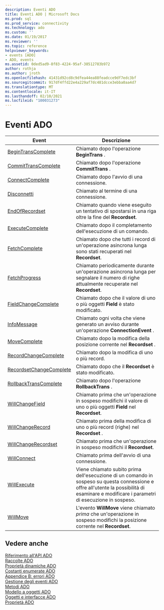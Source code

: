 ```yaml
---
description: Eventi ADO
title: Eventi ADO | Microsoft Docs
ms.prod: sql
ms.prod_service: connectivity
ms.technology: ado
ms.custom: ''
ms.date: 01/19/2017
ms.reviewer: ''
ms.topic: reference
helpviewer_keywords:
- events [ADO]
- ADO, events
ms.assetid: 0ded5ad9-8f83-4224-95af-38512783b972
author: rothja
ms.author: jroth
ms.openlocfilehash: 41431d92cd8c9dfea44ea88feadcce9df7edc3bf
ms.sourcegitcommit: 917df4ffd22e4a229af7dc481dcce3ebba0aa4d7
ms.translationtype: MT
ms.contentlocale: it-IT
ms.lasthandoff: 02/10/2021
ms.locfileid: "100031273"
---
```

# <a name="ado-events"></a>Eventi ADO

|Event|Descrizione|  
|-|-|  
|[BeginTransComplete](./begintranscomplete-committranscomplete-and-rollbacktranscomplete-events-ado.md)|Chiamato dopo l'operazione **BeginTrans** .|  
|[CommitTransComplete](./begintranscomplete-committranscomplete-and-rollbacktranscomplete-events-ado.md)|Chiamato dopo l'operazione **CommitTrans** .|  
|[ConnectComplete](./connectcomplete-and-disconnect-events-ado.md)|Chiamato dopo l'avvio di una connessione.|  
|[Disconnetti](./connectcomplete-and-disconnect-events-ado.md)|Chiamato al termine di una connessione.|  
|[EndOfRecordset](./endofrecordset-event-ado.md)|Chiamato quando viene eseguito un tentativo di spostarsi in una riga oltre la fine del **Recordset**.|  
|[ExecuteComplete](./executecomplete-event-ado.md)|Chiamato dopo il completamento dell'esecuzione di un comando.|  
|[FetchComplete](./fetchcomplete-event-ado.md)|Chiamato dopo che tutti i record di un'operazione asincrona lunga sono stati recuperati nel **Recordset**.|  
|[FetchProgress](./fetchprogress-event-ado.md)|Chiamato periodicamente durante un'operazione asincrona lunga per segnalare il numero di righe attualmente recuperate nel **Recordset**.|  
|[FieldChangeComplete](./willchangefield-and-fieldchangecomplete-events-ado.md)|Chiamato dopo che il valore di uno o più oggetti **Field** è stato modificato.|  
|[InfoMessage](./infomessage-event-ado.md)|Chiamato ogni volta che viene generato un avviso durante un'operazione **ConnectionEvent** .|  
|[MoveComplete](./willmove-and-movecomplete-events-ado.md)|Chiamato dopo la modifica della posizione corrente nel **Recordset** .|  
|[RecordChangeComplete](./willchangerecord-and-recordchangecomplete-events-ado.md)|Chiamato dopo la modifica di uno o più record.|  
|[RecordsetChangeComplete](./willchangerecordset-and-recordsetchangecomplete-events-ado.md)|Chiamato dopo che il **Recordset** è stato modificato.|  
|[RollbackTransComplete](./begintranscomplete-committranscomplete-and-rollbacktranscomplete-events-ado.md)|Chiamato dopo l'operazione **RollbackTrans** .|  
|[WillChangeField](./willchangefield-and-fieldchangecomplete-events-ado.md)|Chiamato prima che un'operazione in sospeso modifichi il valore di uno o più oggetti **Field** nel **Recordset**.|  
|[WillChangeRecord](./willchangerecord-and-recordchangecomplete-events-ado.md)|Chiamato prima della modifica di uno o più record (righe) nel **Recordset** .|  
|[WillChangeRecordset](./willchangerecordset-and-recordsetchangecomplete-events-ado.md)|Chiamato prima che un'operazione in sospeso modifichi il **Recordset**.|  
|[WillConnect](./willconnect-event-ado.md)|Chiamato prima dell'avvio di una connessione.|  
|[WillExecute](./willexecute-event-ado.md)|Viene chiamato subito prima dell'esecuzione di un comando in sospeso su questa connessione e offre all'utente la possibilità di esaminare e modificare i parametri di esecuzione in sospeso.|  
|[WillMove](./willmove-and-movecomplete-events-ado.md)|L'evento **WillMove** viene chiamato *prima* che un'operazione in sospeso modifichi la posizione corrente nel **Recordset**.|  
  
## <a name="see-also"></a>Vedere anche  
 [Riferimento all'API ADO](./ado-api-reference.md)   
 [Raccolte ADO](./ado-collections.md)   
 [Proprietà dinamiche ADO](./ado-dynamic-properties.md)   
 [Costanti enumerate ADO](./ado-enumerated-constants.md)   
 [Appendice B: errori ADO](../../guide/appendixes/appendix-b-ado-errors.md)   
 [Gestione degli eventi ADO](../../guide/data/handling-ado-events.md)   
 [Metodi ADO](./ado-methods.md)   
 [Modello a oggetti ADO](./ado-object-model.md)   
 [Oggetti e interfacce ADO](./ado-objects-and-interfaces.md)   
 [Proprietà ADO](./ado-properties.md)